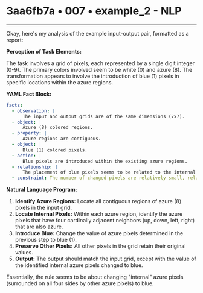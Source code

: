# 3aa6fb7a • 007 • example_2 - NLP

---
Okay, here's my analysis of the example input-output pair, formatted as a report:

**Perception of Task Elements:**

The task involves a grid of pixels, each represented by a single digit integer (0-9). The primary colors involved seem to be white (0) and azure (8). The transformation appears to involve the introduction of blue (1) pixels in specific locations within the azure regions.

**YAML Fact Block:**



```yaml
facts:
  - observation: |
      The input and output grids are of the same dimensions (7x7).
  - object: |
      Azure (8) colored regions.
  - property: |
      Azure regions are contiguous.
  - object: |
      Blue (1) colored pixels.
  - action: |
      Blue pixels are introduced within the existing azure regions.
  - relationship: |
      The placement of blue pixels seems to be related to the internal positions within the azure regions. Specifically, blue pixels only replace the azure when a pixel has four adjacent azure pixels.
  - constraint: The number of changed pixels are relatively small, related to internal azure pixels.
```



**Natural Language Program:**

1.  **Identify Azure Regions:** Locate all contiguous regions of azure (8) pixels in the input grid.
2.  **Locate Internal Pixels:** Within each azure region, identify the azure pixels that have four cardinally adjacent neighbors (up, down, left, right) that are also azure.
3.  **Introduce Blue:** Change the value of azure pixels determined in the previous step to blue (1).
4.  **Preserve Other Pixels:** All other pixels in the grid retain their original values.
5. **Output:** The output should match the input grid, except with the value of the identified internal azure pixels changed to blue.

Essentially, the rule seems to be about changing "internal" azure pixels (surrounded on all four sides by other azure pixels) to blue.

